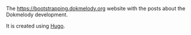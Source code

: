 The https://bootstrapping.dokmelody.org website with the posts about the Dokmelody development.

It is created using [Hugo](https://gohugo.io/).

